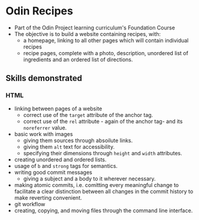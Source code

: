 # Odin Recipes
- Part of the Odin Project learning curriculum's Foundation Course
- The objective is to build a website containing recipes, with:
    - a homepage, linking to all other pages which will contain individual recipes
    - recipe pages, complete with a photo, description, unordered list of ingredients and an ordered list of directions.

## Skills demonstrated
### HTML
- linking between pages of a website
    - correct use of the `target` attribute of the anchor tag.
    - correct use of the `rel` attribute - again of the anchor tag- and its `noreferrer` value.
- basic work with images
    - giving them sources through absoilute links.
    - giving them `alt` text for accessibility.
    - specifying their dimensions through `height` and `width` attributes.
- creating unordered and ordered lists.
- usage of `b` and `strong` tags for semantics.
- writing good commit messages
    - giving a subject and a body to it wherever necessary.
- making atomic commits, i.e. comitting every meaningful change to facilitate a clear distinction between all changes in the commit history to make reverting convenient.
- git workflow
- creating, copying, and moving files through the command line interface.